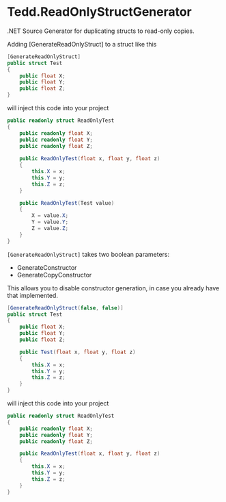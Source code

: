 # Tedd.ReadOnlyStructGenerator
.NET Source Generator for duplicating structs to read-only copies.

Adding [GenerateReadOnlyStruct] to a struct like this

```csharp
[GenerateReadOnlyStruct]
public struct Test
{
    public float X;
    public float Y;
    public float Z;
}
```

will inject this code into your project

```csharp
public readonly struct ReadOnlyTest
{
    public readonly float X;
    public readonly float Y;
    public readonly float Z;
    
    public ReadOnlyTest(float x, float y, float z)
    {
        this.X = x;
        this.Y = y;
        this.Z = z;
    }

    public ReadOnlyTest(Test value)
    {
        X = value.X;
        Y = value.Y;
        Z = value.Z;
    }
}
```
`[GenerateReadOnlyStruct]` takes two boolean parameters:

* GenerateConstructor
* GenerateCopyConstructor

This allows you to disable constructor generation, in case you already have that implemented.

```csharp
[GenerateReadOnlyStruct(false, false)]
public struct Test
{
    public float X;
    public float Y;
    public float Z;

    public Test(float x, float y, float z)
    {
        this.X = x;
        this.Y = y;
        this.Z = z;
    }
}
```

will inject this code into your project

```csharp
public readonly struct ReadOnlyTest
{
    public readonly float X;
    public readonly float Y;
    public readonly float Z;

    public ReadOnlyTest(float x, float y, float z)
    {
        this.X = x;
        this.Y = y;
        this.Z = z;
    }
}
```

